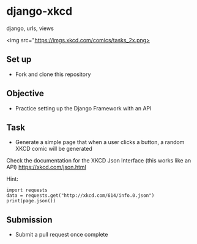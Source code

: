 # django-xkcd
django, urls, views

<img src="https://imgs.xkcd.com/comics/tasks_2x.png>

## Set up
- Fork and clone this repository

## Objective
- Practice setting up the Django Framework with an API

## Task
- Generate a simple page that when a user clicks a button, a random XKCD comic will be generated

Check the documentation for the XKCD Json Interface (this works like an API)
https://xkcd.com/json.html

Hint:

```
import requests
data = requests.get("http://xkcd.com/614/info.0.json")
print(page.json())
```

## Submission
- Submit a pull request once complete

